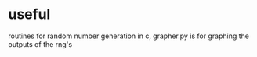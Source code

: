 # useful 
routines for random number generation in c, grapher.py is for graphing the outputs of the rng's
